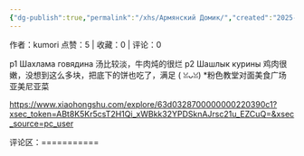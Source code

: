 ```yaml
---
{"dg-publish":true,"permalink":"/xhs/Армянский Домик/","created":"2025-03-17T22:39:32.080+08:00","updated":"2025-03-17T22:39:32.081+08:00"}
---
```


作者：kumori
点赞：5   |   收藏：0   |   评论：0

p1 Шахлама говядина 汤比较淡，牛肉炖的很烂
p2 Шашлык курины 鸡肉很嫩，没想到这么多块，把底下的饼也吃了，满足 ( ꈍᴗꈍ)
*粉色教堂对面美食广场 亚美尼亚菜

https://www.xiaohongshu.com/explore/63d0328700000000220390c1?xsec_token=ABt8K5Kr5csT2H1Qi_xWBkk32YPDSknAJrsc21u_EZCuQ=&xsec_source=pc_user

评论区：===========

